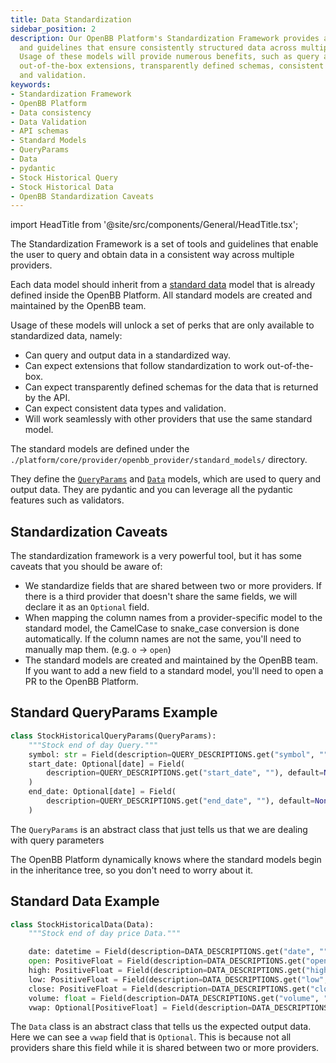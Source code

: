 ```yaml
---
title: Data Standardization
sidebar_position: 2
description: Our OpenBB Platform's Standardization Framework provides a set of tools
  and guidelines that ensure consistently structured data across multiple providers.
  Usage of these models will provide numerous benefits, such as query and output standardization,
  out-of-the-box extensions, transparently defined schemas, consistent data types
  and validation.
keywords:
- Standardization Framework
- OpenBB Platform
- Data consistency
- Data Validation
- API schemas
- Standard Models
- QueryParams
- Data
- pydantic
- Stock Historical Query
- Stock Historical Data
- OpenBB Standardization Caveats
---
```


import HeadTitle from '@site/src/components/General/HeadTitle.tsx';

<HeadTitle title="Data Standardization - Contributing | OpenBB Platform Docs" />

The Standardization Framework is a set of tools and guidelines that enable the user to query and obtain data in a consistent way across multiple providers.

Each data model should inherit from a [standard data](https://github.com/OpenBB-finance/OpenBBTerminal/tree/develop/openbb_platform/platform/provider/openbb_provider/standard_models) model that is already defined inside the OpenBB Platform. All standard models are created and maintained by the OpenBB team.

Usage of these models will unlock a set of perks that are only available to standardized data, namely:

- Can query and output data in a standardized way.
- Can expect extensions that follow standardization to work out-of-the-box.
- Can expect transparently defined schemas for the data that is returned by the API.
- Can expect consistent data types and validation.
- Will work seamlessly with other providers that use the same standard model.

The standard models are defined under the `./platform/core/provider/openbb_provider/standard_models/` directory.

They define the [`QueryParams`](https://github.com/OpenBB-finance/OpenBBTerminal/tree/develop/openbb_platform/platform/provider/openbb_provider/abstract/query_params.py) and [`Data`](https://github.com/OpenBB-finance/OpenBBTerminal/tree/develop/openbb_platform/platform/provider/openbb_provider/abstract/data.py) models, which are used to query and output data. They are pydantic and you can leverage all the pydantic features such as validators.

## Standardization Caveats

The standardization framework is a very powerful tool, but it has some caveats that you should be aware of:

- We standardize fields that are shared between two or more providers. If there is a third provider that doesn't share the same fields, we will declare it as an `Optional` field.
- When mapping the column names from a provider-specific model to the standard model, the CamelCase to snake_case conversion is done automatically. If the column names are not the same, you'll need to manually map them. (e.g. `o` -> `open`)
- The standard models are created and maintained by the OpenBB team. If you want to add a new field to a standard model, you'll need to open a PR to the OpenBB Platform.

## Standard QueryParams Example

```python
class StockHistoricalQueryParams(QueryParams):
    """Stock end of day Query."""
    symbol: str = Field(description=QUERY_DESCRIPTIONS.get("symbol", ""))
    start_date: Optional[date] = Field(
        description=QUERY_DESCRIPTIONS.get("start_date", ""), default=None
    )
    end_date: Optional[date] = Field(
        description=QUERY_DESCRIPTIONS.get("end_date", ""), default=None
    )
```

The `QueryParams` is an abstract class that just tells us that we are dealing with query parameters

The OpenBB Platform dynamically knows where the standard models begin in the inheritance tree, so you don't need to worry about it.

## Standard Data Example

```python
class StockHistoricalData(Data):
    """Stock end of day price Data."""

    date: datetime = Field(description=DATA_DESCRIPTIONS.get("date", ""))
    open: PositiveFloat = Field(description=DATA_DESCRIPTIONS.get("open", ""))
    high: PositiveFloat = Field(description=DATA_DESCRIPTIONS.get("high", ""))
    low: PositiveFloat = Field(description=DATA_DESCRIPTIONS.get("low", ""))
    close: PositiveFloat = Field(description=DATA_DESCRIPTIONS.get("close", ""))
    volume: float = Field(description=DATA_DESCRIPTIONS.get("volume", ""))
    vwap: Optional[PositiveFloat] = Field(description=DATA_DESCRIPTIONS.get("vwap", ""), default=None)
```

The `Data` class is an abstract class that tells us the expected output data. Here we can see a `vwap` field that is `Optional`. This is because not all providers share this field while it is shared between two or more providers.
